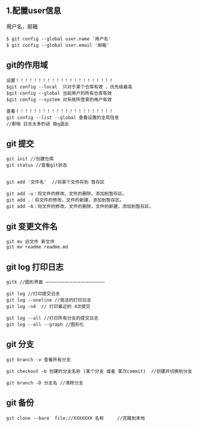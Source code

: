 ## 1.配置user信息

用户名，邮箱

```
$ git config --global user.name '用户名'
$ git config --global user.email '邮箱'
```

## git的作用域

```
设置！！！！！！！！！！！！！！！！！！！！！！
$git config --local  只对于某个仓库有效 ，优先级最高
$git config --global 当前用户的所有仓库有效
$git config --system 对系统所登录的用户有效

查看！！！！！！！！！！！！！！！！！！！！！！
git config --list --global 查看设置的全局信息
//那啥 日志太多的话 按q退出
```

## git 提交

```
git init //创建仓库
git status //查看git状态


git add '文件名'  //将某个文件存到 暂存区

git add -u：将文件的修改、文件的删除，添加到暂存区。
git add .：将文件的修改，文件的新建，添加到暂存区。
git add -A：将文件的修改，文件的删除，文件的新建，添加到暂存区。
```

## git 变更文件名	

```
git mv 旧文件 新文件
git mv readme readme.md
```

## git log 打印日志

```
gitk //图形界面 ~~~~~~~~~~~~~~~~~~~~~~

git log //打印提交日志
git log --oneline //简洁的打印日志
git log -n4  // 打印最近的 4次提交

git log --all //打印所有分支的提交日志
git log --all --graph //图形化
```

## git 分支

```
git branch -v 查看所有分支

git checkout -b 创建的分支名称 (某个分支 或者 某次commit)  //创建并切换到分支

git branch -D 分支名 //清除分支 
```

## git 备份

```
git clone --bare  file://XXXXXXX 名称     //克隆到本地
```

